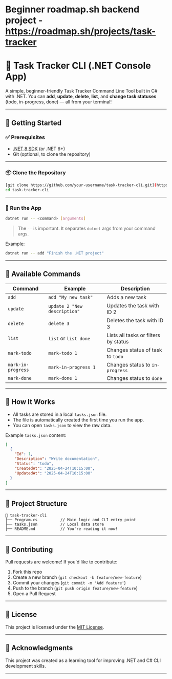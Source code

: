 # Beginner roadmap.sh backend project - https://roadmap.sh/projects/task-tracker

# 🧰 Task Tracker CLI (.NET Console App)

A simple, beginner-friendly Task Tracker Command Line Tool built in C# with .NET. You can **add**, **update**, **delete**, **list**, and **change task statuses** (todo, in-progress, done) — all from your terminal!

---

## 🚀 Getting Started

### ✅ Prerequisites

- [.NET 8 SDK](https://dotnet.microsoft.com/en-us/download) (or .NET 6+)
- Git (optional, to clone the repository)

---

### 📦 Clone the Repository

```bash
[git clone https://github.com/your-username/task-tracker-cli.git](https://github.com/Verito21/TaskTracker.git)
cd task-tracker-cli
```

---

### 🏃 Run the App

```bash
dotnet run -- <command> [arguments]
```

> The `--` is important. It separates `dotnet` args from your command args.

Example:
```bash
dotnet run -- add "Finish the .NET project"
```

---

## 🧭 Available Commands

| Command | Example | Description |
|--------|---------|-------------|
| `add` | `add "My new task"` | Adds a new task |
| `update` | `update 2 "New description"` | Updates the task with ID 2 |
| `delete` | `delete 3` | Deletes the task with ID 3 |
| `list` | `list` or `list done` | Lists all tasks or filters by status |
| `mark-todo` | `mark-todo 1` | Changes status of task to `todo` |
| `mark-in-progress` | `mark-in-progress 1` | Changes status to `in-progress` |
| `mark-done` | `mark-done 1` | Changes status to `done` |

---

## 💾 How It Works

- All tasks are stored in a local `tasks.json` file.
- The file is automatically created the first time you run the app.
- You can open `tasks.json` to view the raw data.

Example `tasks.json` content:
```json
[
  {
    "Id": 1,
    "Description": "Write documentation",
    "Status": "todo",
    "CreatedAt": "2025-04-24T10:15:00",
    "UpdatedAt": "2025-04-24T10:15:00"
  }
]
```

---

## 📁 Project Structure

```text
📂 task-tracker-cli
├── Program.cs          // Main logic and CLI entry point
├── tasks.json          // Local data store
├── README.md           // You're reading it now!
```

---

## 🤝 Contributing

Pull requests are welcome! If you'd like to contribute:

1. Fork this repo
2. Create a new branch (`git checkout -b feature/new-feature`)
3. Commit your changes (`git commit -m 'Add feature'`)
4. Push to the branch (`git push origin feature/new-feature`)
5. Open a Pull Request

---

## 📃 License

This project is licensed under the [MIT License](LICENSE).

---

## 🙌 Acknowledgments

This project was created as a learning tool for improving .NET and C# CLI development skills.

---
